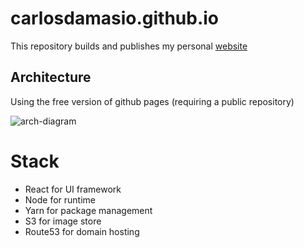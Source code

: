 # carlosdamasio.github.io

This repository builds and publishes my personal [website](https://carlosdamasio.com/Home)

## Architecture

Using the free version of github pages (requiring a public repository)

![arch-diagram](https://carlosdamasio-github-io.s3.us-west-2.amazonaws.com/images/carlosdamasio_arch.svg)

# Stack

- React for UI framework
- Node for runtime
- Yarn for package management
- S3 for image store
- Route53 for domain hosting
